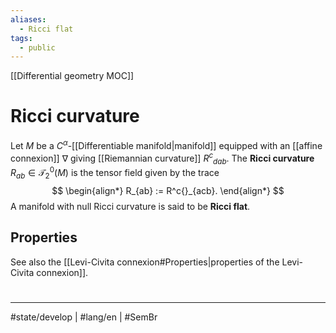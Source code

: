 ```yaml
---
aliases:
  - Ricci flat
tags:
  - public
---
```

[[Differential geometry MOC]]
# Ricci curvature

Let $M$ be a $C^\alpha$-[[Differentiable manifold|manifold]] equipped with an [[affine connexion]] $\nabla$ giving [[Riemannian curvature]] $R^c{}_{dab}$.
The **Ricci curvature** $R_{ab} \in \mathcal{T}^0_{2}(M)$ is the tensor field given by the trace
$$
\begin{align*}
R_{ab} := R^c{}_{acb}.
\end{align*}
$$
A manifold with null Ricci curvature is said to be **Ricci flat**.

## Properties

See also the [[Levi-Civita connexion#Properties|properties of the Levi-Civita connexion]].

#
---
#state/develop | #lang/en | #SemBr
